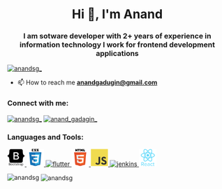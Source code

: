 <h1 align="center">Hi 👋, I'm Anand</h1>
<h3 align="center">I am sotware developer with 2+ years of experience in information technology I work for frontend development applications</h3>
<p align="left"> <a href="https://twitter.com/anandsg_" target="blank"><img src="https://img.shields.io/twitter/follow/anandsg_?logo=twitter&style=for-the-badge" alt="anandsg_" /></a> </p>

- 📫 How to reach me **anandgadugin@gmail.com**

<h3 align="left">Connect with me:</h3>
<p align="left">
<a href="https://twitter.com/anandsg_" target="blank"><img align="center" src="https://raw.githubusercontent.com/rahuldkjain/github-profile-readme-generator/master/src/images/icons/Social/twitter.svg" alt="anandsg_" height="30" width="40" /></a>
<a href="https://instagram.com/anand_gadagin_" target="blank"><img align="center" src="https://raw.githubusercontent.com/rahuldkjain/github-profile-readme-generator/master/src/images/icons/Social/instagram.svg" alt="anand_gadagin_" height="30" width="40" /></a>
</p>

<h3 align="left">Languages and Tools:</h3>
<p align="left"> <a href="https://getbootstrap.com" target="_blank" rel="noreferrer"> <img src="https://raw.githubusercontent.com/devicons/devicon/master/icons/bootstrap/bootstrap-plain-wordmark.svg" alt="bootstrap" width="40" height="40"/> </a> <a href="https://www.w3schools.com/css/" target="_blank" rel="noreferrer"> <img src="https://raw.githubusercontent.com/devicons/devicon/master/icons/css3/css3-original-wordmark.svg" alt="css3" width="40" height="40"/> </a> <a href="https://flutter.dev" target="_blank" rel="noreferrer"> <img src="https://www.vectorlogo.zone/logos/flutterio/flutterio-icon.svg" alt="flutter" width="40" height="40"/> </a> <a href="https://www.w3.org/html/" target="_blank" rel="noreferrer"> <img src="https://raw.githubusercontent.com/devicons/devicon/master/icons/html5/html5-original-wordmark.svg" alt="html5" width="40" height="40"/> </a> <a href="https://developer.mozilla.org/en-US/docs/Web/JavaScript" target="_blank" rel="noreferrer"> <img src="https://raw.githubusercontent.com/devicons/devicon/master/icons/javascript/javascript-original.svg" alt="javascript" width="40" height="40"/> </a> <a href="https://www.jenkins.io" target="_blank" rel="noreferrer"> <img src="https://www.vectorlogo.zone/logos/jenkins/jenkins-icon.svg" alt="jenkins" width="40" height="40"/> </a> <a href="https://reactjs.org/" target="_blank" rel="noreferrer"> <img src="https://raw.githubusercontent.com/devicons/devicon/master/icons/react/react-original-wordmark.svg" alt="react" width="40" height="40"/> </a> </p>

<p><img align="left" src="https://github-readme-stats.vercel.app/api/top-langs?username=anandsg&show_icons=true&locale=en&layout=compact" alt="anandsg" /></p>

<p>&nbsp;<img align="center" src="https://github-readme-stats.vercel.app/api?username=anandsg&show_icons=true&locale=en" alt="anandsg" /></p>
